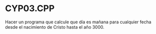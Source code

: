 # CYP03.CPP
Hacer un programa que calcule que día es mañana para cualquier fecha desde el nacimiento de Cristo hasta el año 3000. 
